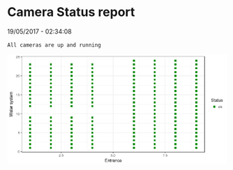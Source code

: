 Camera Status report
================
19/05/2017 - 02:34:08

    All cameras are up and running

![](camreport_files/figure-markdown_github/unnamed-chunk-2-1.png)
